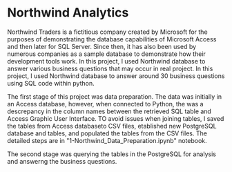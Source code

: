 # Northwind Analytics
Northwind Traders is a fictitious company created by Microsoft for the purposes of demonstrating the database capabilities of Microsoft Access and then later for SQL 
Server. Since then, it has also been used by numerous companies as a sample database to demonstrate how their development tools work. In this project, I used Northwind
database to answer various business questions that may occur in real project. In this project, I used Northwind database to answer around 30 business questions using 
SQL code within python.

The first stage of this project was data preparation. The data was initially in an Access database, however, when connected to Python, the was a descrepancy in the 
column names between the retrieved SQL table and Access Graphic User Interface. TO avoid issues when joining tables, I saved the tables from Access databaseto CSV 
files, etablished new PostgreSQL database and tables, and populated the tables from the CSV files. The detailed steps are in "1-Northwind_Data_Preparation.ipynb" 
notebook.


The second stage was querying the tables in the PostgreSQL for analysis and answerng the business questions.